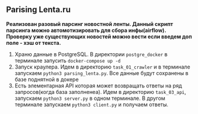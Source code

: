 ## Parising Lenta.ru
**Реализован разовый парсинг новостной ленты. Данный скрипт парсинга можно автомотизировать для сбора инфы(airflow). Проверку уже существующих новостей можно вести если введем доп поле - хэш от текста.**

1. Храню данные в PostgreSQL. В директории `postgre_docker` в терминале запусить `docker-compose up -d`
2. Запуск краулера. Идем в директорию `task_01_crawler` и в терминале запускаем `python3 parsing_lenta.py`. Все данные будут сохранены в базе поднятной в докере
3. Есть элементарная API которая может возвращать ответы на ряд запросов(когда база заполненеа). Идем в директорию `task_03_api`, запускаем `python3 server.py` в одном терминале. В другом терминале запускаем `python3 client.py` и получаем ответы.

